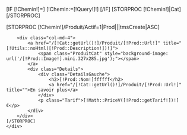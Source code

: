[IF [!Chemin!]=]
	[!Chemin:=[!Query!]!]
[/IF]
[STORPROC [!Chemin!]|Cat][/STORPROC]
<div class="row CentrageProduit">
	<div class="ListeProduitsCat">
	[STORPROC [!Chemin!]/Produit/Actif=1|Prod|||tmsCreate|ASC]
		
		<div class="col-md-4">
			<a href="/[!Cat::getUrl()!]/Produit/[!Prod::Url!]" title="[!Utils::noHtml([!Prod::Description!])!]">
				<span class="ProduitCat" style="background-image: url('/[!Prod::Image!].mini.327x285.jpg');"></span>
			</a>
			<div class="Details">
				<div class="DetailsGauche">
					<h2>[!Prod::Nom!]ffffff</h2>
					<a href="/[!Cat::getUrl()!]/Produit/[!Prod::Url!]" title="">En savoir plus</a>
				</div>
				<p class="Tarif">[!Math::PriceV([!Prod::getTarif!])!] €</p>
			</div>
		</div>
	[/STORPROC]
	</div>
</div>
